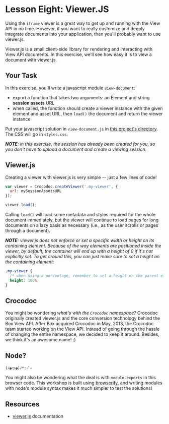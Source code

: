 # Lesson Eight: Viewer.JS

Using the `iframe` viewer is a great way to get up and running with the View API in no time. However, if you want to really customize and deeply integrate documents into your application, then you'll probably want to use viewer.js.

Viewer.js is a small client-side library for rendering and interacting with View API documents. In this exercise, we'll see how easy it is to view a document with viewer.js.


## Your Task

In this exercise, you'll write a javascript module `view-document`:
- export a function that takes two arguments: an Element and string **session assets** URL
- when called, the function should create a viewer instance with the given element and asset URL, then `load()` the document and return the viewer instance

Put your javascript solution in `view-document.js` in [this project's directory](/open/08-viewer-js). The CSS will go in `styles.css`.

_**NOTE**: in this exercise, the session has already been created for you, so you don't have to upload a document and create a viewing session._

## Viewer.js

Creating a viewer with viewer.js is very simple -- just a few lines of code!

```js
var viewer = Crocodoc.createViewer('.my-viewer', {
  url: mySessionAssetsURL
});

viewer.load();
```

Calling `load()` will load some metadata and styles required for the whole document immediately, but the viewer will continue to load pages for long documents on a lazy basis as necessary (i.e., as the user scrolls or pages through a document).

_**NOTE**: viewer.js does not enforce or set a specific width or height on its containing element. Because of the way elements are positioned inside the viewer, by default, the container will end up with a height of 0 if it's not explicitly set. To get around this, you can just make sure to set a height on the containing element:_
```css
.my-viewer {
  /* when using a percentage, remember to set a height on the parent element as well! */
  height: 100%;
}
```


## Crocodoc

You might be wondering *what's with the `Crocodoc` namespace?* Crocodoc originally created viewer.js and the core conversion technology behind the Box View API. After Box acquired Crocodoc in May, 2013, the Crocodoc team started working on the View API. Instead of going through the hassle of changing the entire namespace, we decided to keep it around. Besides, we think it's an awesome name! :)


## Node?

`(ﾉ◕ヮ◕)ﾉ*:･ﾟ✧`

You might also be wondering what the deal is with `module.exports` in this browser code. This workshop is built using [browserify](http://browserify.org/), and writing modules with node's module syntax makes it much simpler to test the solutions!


## Resources

* [viewer.js](https://github.com/box/viewer.js/blob/master/README.md) documentation
